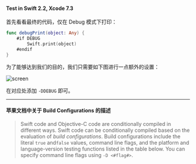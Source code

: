 #### Test in Swift 2.2, Xcode 7.3

首先看看最终的代码，仅在 Debug 模式下打印：

```swift
func debugPrint(object: Any) {
    #if DEBUG
        Swift.print(object)
    #endif
}
```

为了能够达到我们的目的，我们只需要如下图进行一点额外的设置：

![screen](https://cloud.githubusercontent.com/assets/16789361/20346181/a8679310-ac35-11e6-9190-f109aaf28487.png)

在对应处添加 `-DDEBUG` 即可。

-----

#### 苹果文档中关于 Build Configurations 的描述

> Swift code and Objective-C code are conditionally compiled in different ways. Swift code can be conditionally compiled based on the evaluation of *build configurations*. Build configurations include the literal `true` and`false` values, command line flags, and the platform and language-version testing functions listed in the table below. You can specify command line flags using `-D <#flag#>`.
